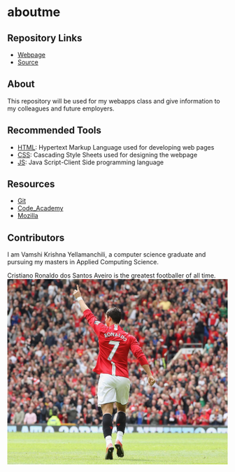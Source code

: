 # aboutme
## Repository Links
- [Webpage](https://github.com/yellamanchili/aboutme/edit/master/README.md/ "webpage")
- [Source](https://github.com/yellamanchili/aboutme)
## About
This repository will be used for my webapps class and give information to my colleagues and future employers.
## Recommended Tools
- [HTML](https://www.learn-html.org/"HTML"): Hypertext Markup Language used for developing web pages
- [CSS](https://www.codecademy.com/learn/learn-css"CSS"): Cascading Style Sheets used for designing the webpage
- [JS](https://www.learn-js.org/"JS"): Java Script-Client Side programming language
## Resources
- [Git](https://git-scm.com/"Git")
- [Code_Academy](https://www.codecademy.com/"Code_Academy")
- [Mozilla](https://developer.mozilla.org/en-US/docs/Learn"Moziila")
## Contributors
I am Vamshi Krishna Yellamanchili, a computer science graduate and pursuing my masters in Applied Computing Science.

Cristiano Ronaldo dos Santos Aveiro is the greatest footballer of all time. 
![Source](https://github.com/yellamanchili/aboutme/blob/master/ronaldo.jpg)
